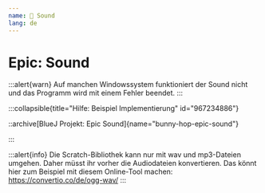 ```yaml
---
name: 🥉 Sound
lang: de
---
```


# Epic: Sound

:::alert{warn}
Auf manchen Windowssystem funktioniert der Sound nicht und das Programm wird mit einem Fehler beendet.
:::


:::collapsible{title="Hilfe: Beispiel Implementierung" id="967234886"}

::archive[BlueJ Projekt: Epic Sound]{name="bunny-hop-epic-sound"}

:::

:::alert{info}
Die Scratch-Bibliothek kann nur mit wav und mp3-Dateien umgehen. Daher müsst ihr vorher die Audiodateien konvertieren. Das könnt hier zum Beispiel mit diesem Online-Tool machen: https://convertio.co/de/ogg-wav/
:::